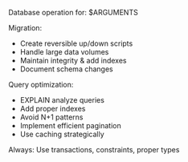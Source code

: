 Database operation for: $ARGUMENTS

Migration:
- Create reversible up/down scripts
- Handle large data volumes
- Maintain integrity & add indexes
- Document schema changes

Query optimization:
- EXPLAIN analyze queries
- Add proper indexes
- Avoid N+1 patterns
- Implement efficient pagination
- Use caching strategically

Always: Use transactions, constraints, proper types